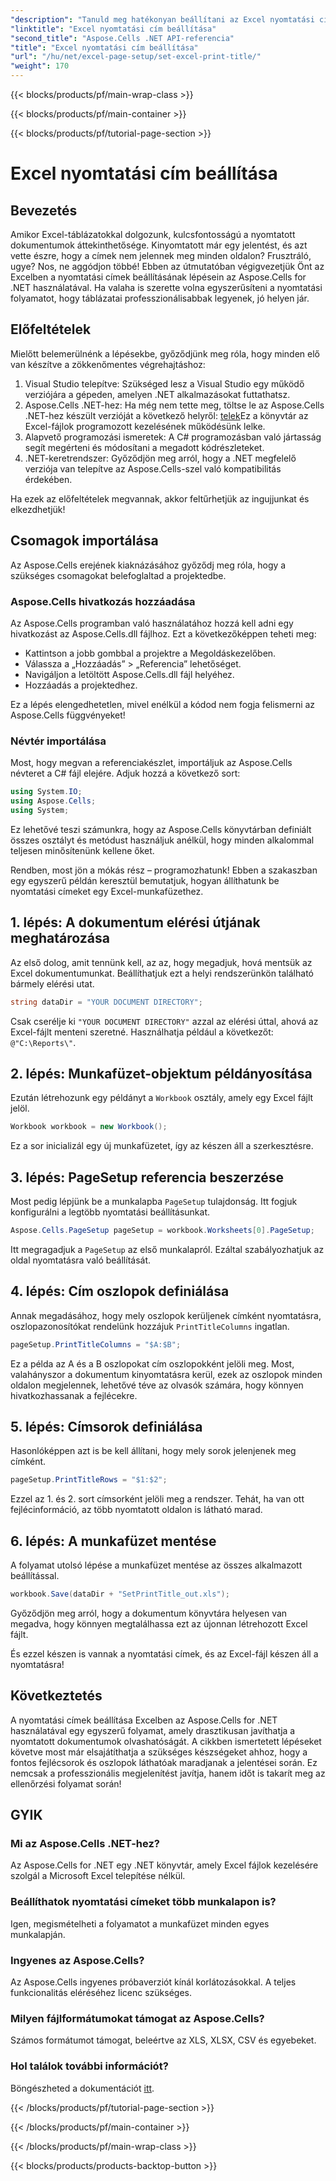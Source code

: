```yaml
---
"description": "Tanuld meg hatékonyan beállítani az Excel nyomtatási címeket az Aspose.Cells for .NET segítségével. Egyszerűsítsd a nyomtatási folyamatot lépésről lépésre bemutató útmutatónkkal."
"linktitle": "Excel nyomtatási cím beállítása"
"second_title": "Aspose.Cells .NET API-referencia"
"title": "Excel nyomtatási cím beállítása"
"url": "/hu/net/excel-page-setup/set-excel-print-title/"
"weight": 170
---
```


{{< blocks/products/pf/main-wrap-class >}}

{{< blocks/products/pf/main-container >}}

{{< blocks/products/pf/tutorial-page-section >}}

# Excel nyomtatási cím beállítása

## Bevezetés

Amikor Excel-táblázatokkal dolgozunk, kulcsfontosságú a nyomtatott dokumentumok áttekinthetősége. Kinyomtatott már egy jelentést, és azt vette észre, hogy a címek nem jelennek meg minden oldalon? Frusztráló, ugye? Nos, ne aggódjon többé! Ebben az útmutatóban végigvezetjük Önt az Excelben a nyomtatási címek beállításának lépésein az Aspose.Cells for .NET használatával. Ha valaha is szerette volna egyszerűsíteni a nyomtatási folyamatot, hogy táblázatai professzionálisabbak legyenek, jó helyen jár.

## Előfeltételek

Mielőtt belemerülnénk a lépésekbe, győződjünk meg róla, hogy minden elő van készítve a zökkenőmentes végrehajtáshoz:

1. Visual Studio telepítve: Szükséged lesz a Visual Studio egy működő verziójára a gépeden, amelyen .NET alkalmazásokat futtathatsz.
2. Aspose.Cells .NET-hez: Ha még nem tette meg, töltse le az Aspose.Cells .NET-hez készült verzióját a következő helyről: [telek](https://releases.aspose.com/cells/net/)Ez a könyvtár az Excel-fájlok programozott kezelésének működésünk lelke.
3. Alapvető programozási ismeretek: A C# programozásban való jártasság segít megérteni és módosítani a megadott kódrészleteket.
4. .NET-keretrendszer: Győződjön meg arról, hogy a .NET megfelelő verziója van telepítve az Aspose.Cells-szel való kompatibilitás érdekében.

Ha ezek az előfeltételek megvannak, akkor feltűrhetjük az ingujjunkat és elkezdhetjük!

## Csomagok importálása

Az Aspose.Cells erejének kiaknázásához győződj meg róla, hogy a szükséges csomagokat belefoglaltad a projektedbe. 

### Aspose.Cells hivatkozás hozzáadása

Az Aspose.Cells programban való használatához hozzá kell adni egy hivatkozást az Aspose.Cells.dll fájlhoz. Ezt a következőképpen teheti meg:

- Kattintson a jobb gombbal a projektre a Megoldáskezelőben.
- Válassza a „Hozzáadás” > „Referencia” lehetőséget.
- Navigáljon a letöltött Aspose.Cells.dll fájl helyéhez.
- Hozzáadás a projektedhez.

Ez a lépés elengedhetetlen, mivel enélkül a kódod nem fogja felismerni az Aspose.Cells függvényeket!

### Névtér importálása

Most, hogy megvan a referenciakészlet, importáljuk az Aspose.Cells névteret a C# fájl elejére. Adjuk hozzá a következő sort:

```csharp
using System.IO;
using Aspose.Cells;
using System;
```

Ez lehetővé teszi számunkra, hogy az Aspose.Cells könyvtárban definiált összes osztályt és metódust használjuk anélkül, hogy minden alkalommal teljesen minősítenünk kellene őket.

Rendben, most jön a mókás rész – programozhatunk! Ebben a szakaszban egy egyszerű példán keresztül bemutatjuk, hogyan állíthatunk be nyomtatási címeket egy Excel-munkafüzethez.

## 1. lépés: A dokumentum elérési útjának meghatározása

Az első dolog, amit tennünk kell, az az, hogy megadjuk, hová mentsük az Excel dokumentumunkat. Beállíthatjuk ezt a helyi rendszerünkön található bármely elérési utat. 

```csharp
string dataDir = "YOUR DOCUMENT DIRECTORY";
```

Csak cserélje ki `"YOUR DOCUMENT DIRECTORY"` azzal az elérési úttal, ahová az Excel-fájlt menteni szeretné. Használhatja például a következőt: `@"C:\Reports\"`.

## 2. lépés: Munkafüzet-objektum példányosítása

Ezután létrehozunk egy példányt a `Workbook` osztály, amely egy Excel fájlt jelöl.

```csharp
Workbook workbook = new Workbook();
```

Ez a sor inicializál egy új munkafüzetet, így az készen áll a szerkesztésre.

## 3. lépés: PageSetup referencia beszerzése

Most pedig lépjünk be a munkalapba `PageSetup` tulajdonság. Itt fogjuk konfigurálni a legtöbb nyomtatási beállításunkat.

```csharp
Aspose.Cells.PageSetup pageSetup = workbook.Worksheets[0].PageSetup;
```

Itt megragadjuk a `PageSetup` az első munkalapról. Ezáltal szabályozhatjuk az oldal nyomtatásra való beállítását.

## 4. lépés: Cím oszlopok definiálása

Annak megadásához, hogy mely oszlopok kerüljenek címként nyomtatásra, oszlopazonosítókat rendelünk hozzájuk `PrintTitleColumns` ingatlan. 

```csharp
pageSetup.PrintTitleColumns = "$A:$B";
```

Ez a példa az A és a B oszlopokat cím oszlopokként jelöli meg. Most, valahányszor a dokumentum kinyomtatásra kerül, ezek az oszlopok minden oldalon megjelennek, lehetővé téve az olvasók számára, hogy könnyen hivatkozhassanak a fejlécekre.

## 5. lépés: Címsorok definiálása

Hasonlóképpen azt is be kell állítani, hogy mely sorok jelenjenek meg címként.

```csharp
pageSetup.PrintTitleRows = "$1:$2";
```

Ezzel az 1. és 2. sort címsorként jelöli meg a rendszer. Tehát, ha van ott fejlécinformáció, az több nyomtatott oldalon is látható marad.

## 6. lépés: A munkafüzet mentése

A folyamat utolsó lépése a munkafüzet mentése az összes alkalmazott beállítással. 

```csharp
workbook.Save(dataDir + "SetPrintTitle_out.xls");
```

Győződjön meg arról, hogy a dokumentum könyvtára helyesen van megadva, hogy könnyen megtalálhassa ezt az újonnan létrehozott Excel fájlt. 

És ezzel készen is vannak a nyomtatási címek, és az Excel-fájl készen áll a nyomtatásra!

## Következtetés

A nyomtatási címek beállítása Excelben az Aspose.Cells for .NET használatával egy egyszerű folyamat, amely drasztikusan javíthatja a nyomtatott dokumentumok olvashatóságát. A cikkben ismertetett lépéseket követve most már elsajátíthatja a szükséges készségeket ahhoz, hogy a fontos fejlécsorok és oszlopok láthatóak maradjanak a jelentései során. Ez nemcsak a professzionális megjelenítést javítja, hanem időt is takarít meg az ellenőrzési folyamat során!

## GYIK

### Mi az Aspose.Cells .NET-hez?
Az Aspose.Cells for .NET egy .NET könyvtár, amely Excel fájlok kezelésére szolgál a Microsoft Excel telepítése nélkül.

### Beállíthatok nyomtatási címeket több munkalapon is?
Igen, megismételheti a folyamatot a munkafüzet minden egyes munkalapján.

### Ingyenes az Aspose.Cells?
Az Aspose.Cells ingyenes próbaverziót kínál korlátozásokkal. A teljes funkcionalitás eléréséhez licenc szükséges.

### Milyen fájlformátumokat támogat az Aspose.Cells?
Számos formátumot támogat, beleértve az XLS, XLSX, CSV és egyebeket.

### Hol találok további információt?
Böngészheted a dokumentációt [itt](https://reference.aspose.com/cells/net/).

{{< /blocks/products/pf/tutorial-page-section >}}

{{< /blocks/products/pf/main-container >}}

{{< /blocks/products/pf/main-wrap-class >}}

{{< blocks/products/products-backtop-button >}}